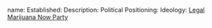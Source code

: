 name: 
Established:
Description: 
Political Positioning:
Ideology:
[Legal Marijuana Now Party](https://en.wikipedia.org/wiki/Legal_Marijuana_Now_Party)